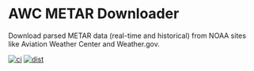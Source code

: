 # AWC METAR Downloader
Download parsed METAR data (real-time and historical) from NOAA sites like Aviation Weather Center and Weather.gov.

[![ci](https://github.com/ai4time/pymetard/actions/workflows/ci.yml/badge.svg)](https://github.com/ai4time/pymetard/actions/workflows/ci.yml)
[![dist](https://github.com/ai4time/pymetard/actions/workflows/dist.yaml/badge.svg)](https://github.com/ai4time/pymetard/actions/workflows/dist.yaml)
